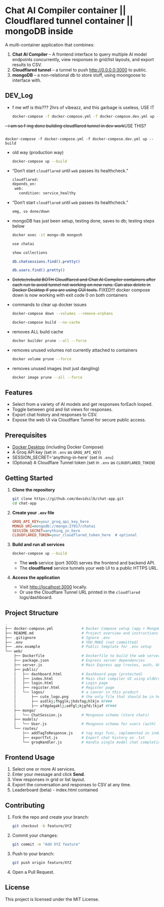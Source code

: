 # Chat AI Compiler container || Cloudflared tunnel container || mongoDB inside

A multi-container application that combines:

1. **Chat AI Compiler** – A frontend interface to query multiple AI model endpoints concurrently, view responses in grid/list layouts, and export results to CSV.
2. **Cloudflared tunnel** – a tunnel to push <http://0.0.0.0:3000> to public.
3. **mongoDB** – a non-relational db to store stuff, using moongoose to interface with.

## DEV_Log

- f me wtf is this??? 2hrs of vibeazz, and this garbage is useless, USE IT

   ```bash
   docker-compose -f docker-compose.yml -f docker-compose.dev.yml up --build --force-recreate
   ```

~~- i am so f-ing done building cloudflared tunnel in dev work~~USE THIS?

<pre><code class="language-bash">
docker-compose -f docker-compose.yml -f docker-compose.dev.yml up --build
</code></pre>
</del>

- old way (production way)

   ```bash
   docker-compose up --build
   ```

- “Don’t start `cloudflared` until `web` passes its healthcheck.”

   ```bash
   cloudflared:
   depends_on:
    web:
      condition: service_healthy
   ```

- “Don’t start `cloudflared` until `web` passes its healthcheck.”

   ```bash
   omg, so done/down
   ```

- mongoDB has just been setup, testing done, saves to db; testing steps below

   ```bash
   docker exec -it mongo-db mongosh
   ```

   ```bash
   use chatai
   ```

   ```bash
   show collections
   ```

   ```bash
   db.chatsessions.find().pretty()
   ```

   ```bash
   db.users.find().pretty()
   ```

- ~~Delete/rebuild BOTH Cloudflared and Chat AI Compiler containers after each run to avoid tunnel not working on new runs. Can also delete in Docker Desktop if you are using GUI tools.~~ FIXED!!! docker compose down is now working with exit code 0 on both containers

- commands to clear up docker issues

   ```bash
   docker-compose down --volumes --remove-orphans
   ```

   ```bash
   docker-compose build --no-cache
   ```

- removes ALL build cache

   ```bash
   docker builder prune --all --force
   ```

- removes unused volumes not currently attached to containers

   ```bash
   docker volume prune --force
   ```

- removes unused images (not just dangling)

   ```bash
   docker image prune --all --force
   ```

## Features

- Select from a variety of AI models and get responses forEach looped.
- Toggle between grid and list views for responses.
- Export chat history and responses to CSV.
- Expose the web UI via Cloudflare Tunnel for secure public access.

## Prerequisites

- [Docker Desktop](https://www.docker.com/products/docker-desktop) (including Docker Compose)
- A Groq API key (set in `.env` as `GROQ_API_KEY`)
- SESSION_SECRET='anything-in-here' (set in `.env`)
- (Optional) A Cloudflare Tunnel token (set in `.env` as `CLOUDFLARED_TOKEN`)

## Getting Started

1. **Clone the repository**

   ```bash
   git clone https://github.com/davidsilb/chat-app.git
   cd chat-app
   ```

2. **Create your `.env` file**

   ```ini
   GROQ_API_KEY=your_groq_api_key_here
   MONGO_URI=mongodb://mongo:27017/chatai
   SESSION_SECRET=anything_in_here
   CLOUDFLARED_TOKEN=your_cloudflared_token_here  # optional
   ```

3. **Build and run all services**

   ```bash
   docker-compose up --build
   ```

   - The **web** service (port 3000) serves the frontend and backend API.
   - The **cloudflared** service tunnels your web UI to a public HTTPS URL.

4. **Access the application**

   - Visit [http://localhost:3000](http://localhost:3000) locally.
   - Or use the Cloudflare Tunnel URL printed in the `cloudflared` logs/dashboard.

## Project Structure

```bash
.
├── docker-compose.yml             # Docker Compose setup (app + MongoDB)
├── README.md                      # Project overview and instructions
├── .gitignore                     # Ignore .env
├── .env                           # YOU MAKE (not committed)
├── .env.example                   # Public template for .env setup
└── web/
    ├── Dockerfile                 # Dockerfile to build the web server
    ├── package.json               # Express server dependencies
    ├── server.js                  # Main Express app (routes, auth, API handlers)
    ├── public/
    │   ├── dashboard.html         # Dashboard page (protected)
    │   ├── index.html             # Main chat compiler UI using oldGroq.js
    │   ├── login.html             # Login page
    │   ├── register.html          # Register page
    │   └── logos/                 # a cancer in this product
    │       ├── cute_logo.png      # the only file that should be in here
    │       ├── asdlkj;fhgglk;jhdsfag;hlkjn #F### 
    │       ├── afdgdagaklj;adfgl;kjgfd;lkjaf #F###
    ├── mongo/
    │   └── ChatSession.js         # Mongoose schema (store chats)
    ├── models/
    │   └── User.js                # Mongoose schema for users (auth)
    └── routes/
        ├── addTagToResponse.js    # tag msgs func, implemented in index
        ├── exportTxt.js           # Export chat history as .txt
        └── groqHandler.js         # Handle single model chat completions
```

## Frontend Usage

1. Select one or more AI services.
2. Enter your message and click **Send**.
3. View responses in grid or list layout.
4. Export the conversation and responses to CSV at any time.
5. Leaderboard (beta) - index.html contained

## Contributing

1. Fork the repo and create your branch:

   ```bash
   git checkout -b feature/XYZ
   ```

2. Commit your changes:

   ```bash
   git commit -m "Add XYZ feature"
   ```

3. Push to your branch:

   ```bash
   git push origin feature/XYZ
   ```

4. Open a Pull Request.

## License

This project is licensed under the MIT License.
